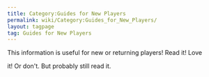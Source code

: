```yaml
---
title: Category:Guides for New Players
permalink: wiki/Category:Guides_for_New_Players/
layout: tagpage
tag: Guides for New Players
---
```


This information is useful for new or returning players! Read it! Love
it! Or don't. But probably still read it.
